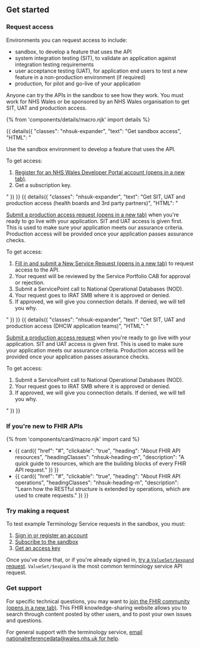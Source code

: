 ## Get started

### Request access

Environments you can request access to include:

*   sandbox, to develop a feature that uses the API
*   system integration testing (SIT), to validate an application against integration testing requirements
*   user acceptance testing (UAT), for application end users to test a new feature in a non-production environment (if required)
*   production, for pilot and go-live of your application

Anyone can try the APIs in the sandbox to see how they work. You must work for NHS Wales or be sponsored by an NHS Wales organisation to get SIT, UAT and production access.

{% from 'components/details/macro.njk' import details %}

<div class="nhsuk-expander-group">
{{ details({
  "classes": "nhsuk-expander",
  "text": "Get sandbox access",
  "HTML": "
  <p>Use the sandbox environment to develop a feature that uses the API.</p>
  <p>To get access:</p>
  <ol>
  <li> <a href='https://developer.nhs.wales/signup' target='_blank'>Register for an NHS Wales Developer Portal account (opens in a new tab)</a>.</li>
  <li> Get a subscription key.</li>
  </ol>"
}) }}
{{ details({
  "classes": "nhsuk-expander",
  "text": "Get SIT, UAT and production access (health boards and 3rd party partners)",
  "HTML": "
  <p><a href='#' target=_'blank'>Submit a production access request (opens in a new tab)</a> when you're ready to go live with your application. SIT and UAT access is given first. This is used to make sure your application meets our assurance criteria. Production access will be provided once your application passes assurance checks.</p><p>To get access:</p><ol><li> <a href='#'>Fill in and submit a New Service Request (opens in a new tab)</a> to request access to the API.</li><li> Your request will be reviewed by the Service Portfolio CAB for approval or rejection.</li><li> Submit a ServicePoint call to National Operational Databases (NOD).</li><li> Your request goes to IRAT SMB where it is approved or denied.</li><li> If approved, we will give you connection details. If denied, we will tell you why.</li></ol>"
}) }}
{{ details({
  "classes": "nhsuk-expander",
  "text": "Get SIT, UAT and production access (DHCW application teams)",
  "HTML": "
  <p><a href='#'>Submit a production access request</a> when you're ready to go live with your application. SIT and UAT access is given first. This is used to make sure your application meets our assurance criteria. Production access will be provided once your application passes assurance checks.</p><p>To get access:</p><ol><li> Submit a ServicePoint call to National Operational Databases (NOD).</li><li> Your request goes to IRAT SMB where it is approved or denied.</li><li> If approved, we will give you connection details. If denied, we will tell you why.</li></ol>"
}) }}
</div>

### If you're new to FHIR APIs

{% from 'components/card/macro.njk' import card %}

<ul class="nhsuk-grid-row nhsuk-card-group">
  <li class="nhsuk-grid-column-one-half nhsuk-card-group__item">
    {{ card({
          "href": "#",
          "clickable": "true",
          "heading": "About FHIR API resources",
          "headingClasses": "nhsuk-heading-m",
          "description": "A quick guide to resources, which are the building blocks of every FHIR API request."
    }) }}
  </li>
  <li class="nhsuk-grid-column-one-half nhsuk-card-group__item">
    {{ card({
      "href": "#",
      "clickable": "true",
      "heading": "About FHIR API operations",
      "headingClasses": "nhsuk-heading-m",
      "description": "Learn how the RESTful structure is extended by operations, which are used to create requests."
    }) }}
  </li>
</ul>

### Try making a request

To test example Terminology Service requests in the sandbox, you must:

1.  [Sign in or register an account](https://developer.nhs.wales/signin)
1.  [Subscribe to the sandbox](https://developer.nhs.wales/sandbox)
1.  [Get an access key](https://developer.nhs.wales/profile)

Once you've done that, or if you're already signed in, [try a `ValueSet/$expand` request](example-api-requests). `ValueSet/$expand` is the most common terminology service API request.

### Get support

For specific technical questions, you may want to [join the FHIR community (opens in a new tab)](https://chat.fhir.org/login/). This FHIR knowledge-sharing website allows you to search through content posted by other users, and to post your own issues and questions.

For general support with the terminology service, [email nationalreferencedata@wales.nhs.uk for help](mailto:nationalreferencedata@wales.nhs.uk).
